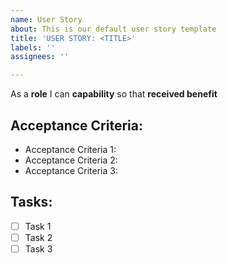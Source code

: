 ```yaml
---
name: User Story
about: This is our default user story template
title: 'USER STORY: <TITLE>'
labels: ''
assignees: ''

---
```


As a **role** I can **capability** so that **received benefit**


## Acceptance Criteria:

* Acceptance Criteria 1:
* Acceptance Criteria 2:
* Acceptance Criteria 3:

## Tasks:

- [ ] Task 1
- [ ] Task 2
- [ ] Task 3
